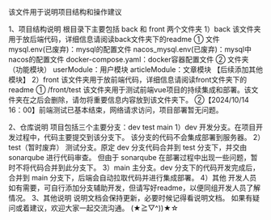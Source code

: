 该文件用于说明项目结构和操作建议

1、项目结构说明
根目录下主要包括 back 和 front 两个文件夹
1）back
该文件夹用于放后端代码，详细信息请阅读back文件夹下的readme
① 文件
mysql.env(已废弃)：mysql的配置文件
nacos_mysql.env(已废弃)：mysql中nacos的配置文件
docker-compose.yaml：docker容器配置文件
② 文件夹 （功能模块）
userModule：用户模块
articleModule：文章模块
【后续添加其他模块】
2）front
该文件夹用于放前端代码，详细信息请阅读front文件夹下的readme
① /front/test 该文件夹用于测试前端vue项目的持续集成和部署。该文件夹在之后会删除，请勿将重要信息内容放到该文件夹下。
②【2024/10/14 16：00】前端测试已基本结束，网络请求访问，项目部署暂无问题。

2、仓库说明
项目包括三个主要分支：dev test main
1）dev
开发分支。在项目开发过程中，代码主要提交到该分支下。
该分支的代码不会集成部署到服务器。
2）test（暂时废弃）
测试分支。原定 dev 分支代码合并到 test 分支下，并交由 sonarqube 进行代码审查。
但由于 sonarqube 在部署过程中出现一些问题，暂时不将代码合并到此分支下。
3）main
主分支。dev 分支下的代码开发完成后，合并到 main 分支下，后端会自动拉取代码并进行集成部署。
4）其他
开发人员如有需要，可自行添加分支辅助开发，但请写好readme，以便同组开发人员了解情况。
3、其他说明
说明文档会保持更新，必要时候记得看说明文档。
如果有疑问或着建议，欢迎大家一起交流沟通。
(★≧▽^))★☆
